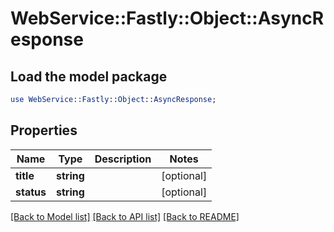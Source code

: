 # WebService::Fastly::Object::AsyncResponse

## Load the model package
```perl
use WebService::Fastly::Object::AsyncResponse;
```

## Properties
Name | Type | Description | Notes
------------ | ------------- | ------------- | -------------
**title** | **string** |  | [optional] 
**status** | **string** |  | [optional] 

[[Back to Model list]](../README.md#documentation-for-models) [[Back to API list]](../README.md#documentation-for-api-endpoints) [[Back to README]](../README.md)


